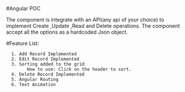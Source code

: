 #Angular POC

The component is integrate with an API(any api of your choice) to implement Create ,Update ,Read and Delete operations.
The component accept all the options as a hardcoded Json object.

#Feature List:

      1. Add Record Implemented
      2. Edit Record Implemented
      3. Sorting added to the grid
            How to use: Click on the header to sort.
      4. Delete Record Implemented
      5. Angular Routing
      6. Text Animation
